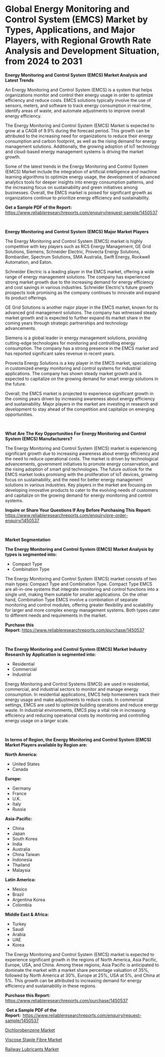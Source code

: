 <p><h1>Global Energy Monitoring and Control System (EMCS) Market by Types, Applications, and Major Players, with Regional Growth Rate Analysis and Development Situation, from 2024 to 2031</h1></p><p><strong>Energy Monitoring and Control System (EMCS) Market Analysis and Latest Trends</strong></p>
<p><p>An Energy Monitoring and Control System (EMCS) is a system that helps organizations monitor and control their energy usage in order to optimize efficiency and reduce costs. EMCS solutions typically involve the use of sensors, meters, and software to track energy consumption in real-time, identify areas of waste, and automate adjustments to improve overall energy efficiency.</p><p>The Energy Monitoring and Control System (EMCS) Market is expected to grow at a CAGR of 9.9% during the forecast period. This growth can be attributed to the increasing need for organizations to reduce their energy consumption and carbon footprint, as well as the rising demand for energy management solutions. Additionally, the growing adoption of IoT technology and cloud-based energy management systems is driving the market growth.</p><p>Some of the latest trends in the Energy Monitoring and Control System (EMCS) Market include the integration of artificial intelligence and machine learning algorithms to optimize energy usage, the development of advanced analytics tools for deeper insights into energy consumption patterns, and the increasing focus on sustainability and green initiatives among businesses. Overall, the EMCS market is poised for significant growth as organizations continue to prioritize energy efficiency and sustainability.</p></p>
<p><strong>Get a Sample PDF of the Report:&nbsp;</strong> <a href="https://www.reliableresearchreports.com/enquiry/request-sample/1450537">https://www.reliableresearchreports.com/enquiry/request-sample/1450537</a></p>
<p>&nbsp;</p>
<p><strong>Energy Monitoring and Control System (EMCS) Major Market Players</strong></p>
<p><p>The Energy Monitoring and Control System (EMCS) market is highly competitive with key players such as RCS Energy Management, GE Grid Solutions, Siemens, Schneider Electric, Provecta Energy Solutions, Bombardier, Spectrum Solutions, SMA Australia, Swift Energy, Rockwell Automation, and Eaton. </p><p>Schneider Electric is a leading player in the EMCS market, offering a wide range of energy management solutions. The company has experienced strong market growth due to the increasing demand for energy efficiency and cost savings in various industries. Schneider Electric's future growth prospects look promising as the company continues to innovate and expand its product offerings.</p><p>GE Grid Solutions is another major player in the EMCS market, known for its advanced grid management solutions. The company has witnessed steady market growth and is expected to further expand its market share in the coming years through strategic partnerships and technology advancements.</p><p>Siemens is a global leader in energy management solutions, providing cutting-edge technologies for monitoring and controlling energy consumption. The company has a strong presence in the EMCS market and has reported significant sales revenue in recent years.</p><p>Provecta Energy Solutions is a key player in the EMCS market, specializing in customized energy monitoring and control systems for industrial applications. The company has shown steady market growth and is expected to capitalize on the growing demand for smart energy solutions in the future.</p><p>Overall, the EMCS market is projected to experience significant growth in the coming years driven by increasing awareness about energy efficiency and sustainability. Major players in the market are investing in research and development to stay ahead of the competition and capitalize on emerging opportunities.</p></p>
<p>&nbsp;</p>
<p><strong>What Are The Key Opportunities For Energy Monitoring and Control System (EMCS) Manufacturers?</strong></p>
<p><p>The Energy Monitoring and Control System (EMCS) market is experiencing significant growth due to increasing awareness about energy efficiency and the need to reduce operational costs. The market is driven by technological advancements, government initiatives to promote energy conservation, and the rising adoption of smart grid technologies. The future outlook for the EMCS market looks promising with the proliferation of IoT devices, growing focus on sustainability, and the need for better energy management solutions in various industries. Key players in the market are focusing on developing innovative products to cater to the evolving needs of customers and capitalize on the growing demand for energy monitoring and control systems.</p></p>
<p><strong>Inquire or Share Your Questions If Any Before Purchasing This Report:</strong> <a href="https://www.reliableresearchreports.com/enquiry/pre-order-enquiry/1450537">https://www.reliableresearchreports.com/enquiry/pre-order-enquiry/1450537</a></p>
<p>&nbsp;</p>
<p><strong>Market Segmentation</strong></p>
<p><strong>The Energy Monitoring and Control System (EMCS) Market Analysis by types is segmented into:</strong></p>
<p><ul><li>Compact Type</li><li>Combination Type</li></ul></p>
<p><p>The Energy Monitoring and Control System (EMCS) market consists of two main types: Compact Type and Combination Type. Compact Type EMCS are all-in-one systems that integrate monitoring and control functions into a single unit, making them suitable for smaller applications. On the other hand, Combination Type EMCS involve a combination of separate monitoring and control modules, offering greater flexibility and scalability for larger and more complex energy management systems. Both types cater to different needs and requirements in the market.</p></p>
<p><strong>Purchase this Report:&nbsp;</strong><a href="https://www.reliableresearchreports.com/purchase/1450537">https://www.reliableresearchreports.com/purchase/1450537</a></p>
<p>&nbsp;</p>
<p><strong>The Energy Monitoring and Control System (EMCS) Market Industry Research by Application is segmented into:</strong></p>
<p><ul><li>Residential</li><li>Commercial</li><li>Industrial</li></ul></p>
<p><p>Energy Monitoring and Control Systems (EMCS) are used in residential, commercial, and industrial sectors to monitor and manage energy consumption. In residential applications, EMCS help homeowners track their energy usage and make adjustments to reduce costs. In commercial settings, EMCS are used to optimize building operations and reduce energy waste. In industrial environments, EMCS play a vital role in increasing efficiency and reducing operational costs by monitoring and controlling energy usage on a larger scale.</p></p>
<p>&nbsp;</p>
<p><strong>In terms of Region, the Energy Monitoring and Control System (EMCS) Market Players available by Region are:</strong></p>
<p>
    <p> <strong> North America: </strong>
        <ul>
            <li>United States</li>
            <li>Canada</li>
        </ul>
        </p> 
    <p> <strong> Europe: </strong>
        <ul>
            <li>Germany</li>
            <li>France</li>
            <li>U.K.</li>
            <li>Italy</li>
            <li>Russia</li>
        </ul>
        </p> 
    <p> <strong> Asia-Pacific: </strong>
        <ul>
            <li>China</li>
            <li>Japan</li>
            <li>South Korea</li>
            <li>India</li>
            <li>Australia</li>
            <li>China Taiwan</li>
            <li>Indonesia</li>
            <li>Thailand</li>
            <li>Malaysia</li>
        </ul>
        </p> 
    <p> <strong> Latin America: </strong>
        <ul>
            <li>Mexico</li>
            <li>Brazil</li>
            <li>Argentina Korea</li>
            <li>Colombia</li>
        </ul>
        </p> 
    <p> <strong> Middle East & Africa: </strong>
        <ul>
            <li>Turkey</li>
            <li>Saudi</li>
            <li>Arabia</li>
            <li>UAE</li>
            <li>Korea</li>
        </ul>
    </p>
    </p>
<p><p>The Energy Monitoring and Control System (EMCS) market is expected to experience significant growth in the regions of North America, Asia Pacific, Europe, USA, and China. Among these regions, Asia Pacific is anticipated to dominate the market with a market share percentage valuation of 35%, followed by North America at 30%, Europe at 25%, USA at 5%, and China at 5%. This growth can be attributed to increasing demand for energy efficiency and sustainability in these regions.</p></p>
<p><strong>Purchase this Report: </strong><a href="https://www.reliableresearchreports.com/purchase/1450537">https://www.reliableresearchreports.com/purchase/1450537</a></p>
<p>&nbsp;<strong>Get a Sample PDF of the Report:&nbsp;&nbsp;</strong><a href="https://www.reliableresearchreports.com/enquiry/request-sample/1450537">https://www.reliableresearchreports.com/enquiry/request-sample/1450537</a></p>
<p><strong></strong></p>
<p><p><a href="https://forested-sushi-9b0.notion.site/Dichlorobenzene-Market-Challenges-Opportunities-and-Growth-Drivers-and-Major-Market-Players-forec-47991e2b41c0490a988f079944e5000f">Dichlorobenzene Market</a></p><p><a href="https://summer-dogwood-3e9.notion.site/Viscose-Staple-Fibre-Market-Analysis-Examines-its-Scope-on-Growth-Opportunities-and-Forecasted-Tren-344276073bf84c10aade84c0112d0fc9">Viscose Staple Fibre Market</a></p><p><a href="https://lydian-appliance-61d.notion.site/Railway-Lubricants-Market-with-the-goal-of-estimating-the-market-size-and-future-growth-potential-of-3260cbcb387045e0bab5e9bc1071cd27">Railway Lubricants Market</a></p></p>